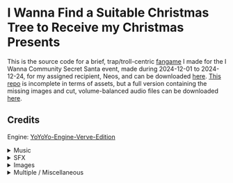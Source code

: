 # I Wanna Find a Suitable Christmas Tree to Receive my Christmas Presents

This is the source code for a brief, trap/troll-centric [fangame](https://cwpat.me/fangames-intro) I made for the I Wanna Community Secret Santa event, made during 2024-12-01 to 2024-12-24, for my assigned recipient, Neos, and can be downloaded [here](https://gaphodil.itch.io/iwc-secret-santa-2024). [This repo](https://github.com/Gaphodil/iwc-secret-santa-2024) is incomplete in terms of assets, but a full version containing the missing images and cut, volume-balanced audio files can be downloaded [here](https://drive.google.com/file/d/1xFru8cSc2XaFoXw4WWMQyG0QjX3819Ou/view).

## Credits

Engine: [YoYoYo-Engine-Verve-Edition](https://github.com/iwVerve/YoYoYo-Engine-Verve-Edition)

<details>
<summary>Music</summary>

[Holiday 1 - Scribblenauts Remix](https://www.youtube.com/watch?v=yp11gRS6b0Y)  
[Peaks 1 - Scribblenauts](https://www.youtube.com/watch?v=r2Gz9RXkTtg)  
[Peaks 2 - Scribblenauts](https://www.youtube.com/watch?v=iQp-ql1_RA8)  
[Peaks 3 (Unused) - Super Scribblenauts](https://www.youtube.com/watch?v=VcX7axlqtLk)  
[Moon Theme - Ducktales](https://www.youtube.com/watch?v=KF32DRg9opA)  
[Holiday 2 - Scribblenauts Remix](https://www.youtube.com/watch?v=FUkK4VpNZBE)

</details>

<details>
<summary>SFX</summary>

[car skidding](https://www.soundsnap.com/car_skids_and_screeches_tarmac_onboard_drift_car_spinning_rear_perspective_sennheiser_mkh_8040_rear)  
[explosion](https://www.myinstants.com/en/instant/deltarune-explosion-13037/)  
[pipe falling](https://www.youtube.com/watch?v=kPWv44v0b04)  
[Super Paper Mario clank, flip, panic](https://www.sounds-resource.com/wii/superpapermario/sound/3233/)  
[Super Mario World spring](https://www.sounds-resource.com/snes/supermarioworld/sound/19236/)

</details>

<details>
<summary>Images</summary>

[spikes - jtool skin repo but probably most kale games](https://delicious-fruit.com/ratings/game_details.php?id=20890)  
[explosion](https://media.tenor.com/NJqk_2_eQ40AAAAi/explosion-gif-transparent.gif)  
[kid looking down - I Wanna be the Vandal](https://delicious-fruit.com/ratings/game_details.php?id=21244)  
[kid stumbling - WannaFest 22](https://delicious-fruit.com/ratings/game_details.php?id=25426)  
[Super Mario World spring](https://www.spriters-resource.com/snes/smarioworld/sheet/144754/)  
[Santa](https://cdn3.vectorstock.com/i/1000x1000/90/42/santa-claus-rides-reindeer-sleigh-on-christmas-vector-20809042.jpg)  
[particular skyline](https://cache.boston.com/bonzai-fba/Third_Party_Photo/2011/09/01/skyline1__1314914830_9742.jpg)  
[twin trees](https://thumbs.dreamstime.com/z/pine-tree-21846033.jpg)  
[the titular tree](https://media1.tenor.com/images/e1067f24e45736ea54eda64005a0d64a/tenor.gif)

Title screens:  
[I Wanna Be The Guy Remastered](https://delicious-fruit.com/ratings/screenshot.php?id=23313)  
[I Wanna Find a Cure](https://delicious-fruit.com/ratings/screenshot.php?id=9977)  
[I Wanna Be The Suitable](https://delicious-fruit.com/ratings/screenshot.php?id=8138)  
[I wanna get a tree](https://delicious-fruit.com/ratings/screenshot.php?id=19865)  
[Christmas Deliveries](https://delicious-fruit.com/ratings/screenshot.php?id=19570)  
[I Wish to Receive a Message](https://delicious-fruit.com/ratings/game_details.php?id=27505)  
[I wanna find my presents](https://delicious-fruit.com/ratings/screenshot.php?id=32737)  
[Christmas Deliveries 2](https://delicious-fruit.com/ratings/screenshot.php?id=27681)

</details>

<details>
<summary>Multiple / Miscellaneous</summary>

sh_pxUpscale: I don't actually know  
Ding: IWC, reportedly from [square-renex engine](https://github.com/omicronrex/square-renex-engine)  
Kirby falling: [I wanna Avoid being Trolled](https://delicious-fruit.com/ratings/game_details.php?id=23758)  
Timber: [Jingle Jam](https://delicious-fruit.com/ratings/game_details.php?id=21354)

</details>
